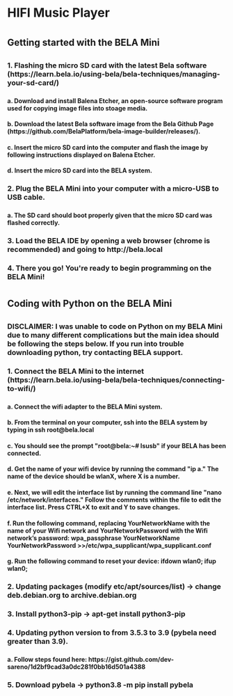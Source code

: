 <h1>HIFI Music Player<h1>
<h2>Getting started with the BELA Mini<h2>
<h3>1. Flashing the micro SD card with the latest Bela software (https://learn.bela.io/using-bela/bela-techniques/managing-your-sd-card/)<h3>
<h4>a. Download and install Balena Etcher, an open-source software program used for copying image files into stoage media.<h4>
<h4>b. Download the latest Bela software image from the Bela Github Page (https://github.com/BelaPlatform/bela-image-builder/releases/).<h4>
<h4>c. Insert the micro SD card into the computer and flash the image by following instructions displayed on Balena Etcher.<h4>
<h4>d. Insert the micro SD card into the BELA system.<h4>
<h3>2. Plug the BELA Mini into your computer with a micro-USB to USB cable.<h3>
<h4>a. The SD card should boot properly given that the micro SD card was flashed correctly.<h4>
<h3>3. Load the BELA IDE by opening a web browser (chrome is recommended) and going to http://bela.local<h3>
<h3>4. There you go! You're ready to begin programming on the BELA Mini!<h3>
<h1> <h1>
<h2>Coding with Python on the BELA Mini<h2>
<h3>DISCLAIMER: I was unable to code on Python on my BELA Mini due to many different complications but the main idea should be following the steps below. If you run into trouble downloading python, try contacting BELA support. 
<h3>1. Connect the BELA Mini to the internet (https://learn.bela.io/using-bela/bela-techniques/connecting-to-wifi/)<h3>
<h4>a. Connect the wifi adapter to the BELA Mini system.<h4>
<h4>b. From the terminal on your computer, ssh into the BELA system by typing in ssh root@bela.local<h4>
<h4>c. You should see the prompt "root@bela:~# lsusb" if your BELA has been connected.<h4>
<h4>d. Get the name of your wifi device by running the command "ip a." The name of the device should be wlanX, where X is a number.<h4>
<h4>e. Next, we will edit the interface list by running the command line "nano /etc/network/interfaces." Follow the comments within the file to edit the interface list. Press CTRL+X to exit and Y to save changes.<h4>
<h4>f. Run the following command, replacing YourNetworkName with the name of your Wifi network and YourNetworkPassword with the Wifi network’s password: wpa_passphrase YourNetworkName YourNetworkPassword >>/etc/wpa_supplicant/wpa_supplicant.conf <h4>
<h4>g. Run the following command to reset your device: ifdown wlan0; ifup wlan0;<h4>
<h3>2. Updating packages (modify etc/apt/sources/list) → change deb.debian.org to archive.debian.org<h3>
<h3>3. Install python3-pip → apt-get install python3-pip<h3>
<h3>4. Updating python version to from 3.5.3 to 3.9 (pybela need greater than 3.9).<h3>
<h4>a. Follow steps found here: https://gist.github.com/dev-sareno/1d2bf9cad3a0dc281f0bb16d501a4388<h4>
<h3>5. Download pybela → python3.8 -m pip install pybela<h3>




